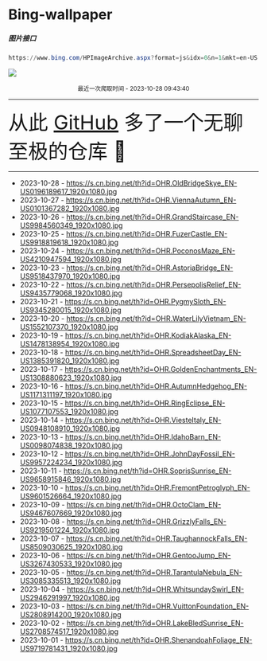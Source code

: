 # Bing-wallpaper

##### 图片接口

```powershell
https://www.bing.com/HPImageArchive.aspx?format=js&idx=0&n=1&mkt=en-US
```

 ![](https://s.cn.bing.net/th?id=OHR.OldBridgeSkye_EN-US0196189617_1920x1080.jpg)

<p align='center' >
    <small>
        最近一次爬取时间 - 2023-10-28 09:43:40
    </small>
    <br>
    <hr>
    <font size=7>
        <small>
           从此 <a href='https://github.com/'>GitHub</a> 多了一个无聊至极的仓库  🍳
        </small>
    </font>
    <hr>
</p>


- 2023-10-28 - https://s.cn.bing.net/th?id=OHR.OldBridgeSkye_EN-US0196189617_1920x1080.jpg 
- 2023-10-27 - https://s.cn.bing.net/th?id=OHR.ViennaAutumn_EN-US0101367282_1920x1080.jpg 
- 2023-10-26 - https://s.cn.bing.net/th?id=OHR.GrandStaircase_EN-US9984560349_1920x1080.jpg 
- 2023-10-25 - https://s.cn.bing.net/th?id=OHR.FuzerCastle_EN-US9918819618_1920x1080.jpg 
- 2023-10-24 - https://s.cn.bing.net/th?id=OHR.PoconosMaze_EN-US4210947594_1920x1080.jpg 
- 2023-10-23 - https://s.cn.bing.net/th?id=OHR.AstoriaBridge_EN-US9518437970_1920x1080.jpg 
- 2023-10-22 - https://s.cn.bing.net/th?id=OHR.PersepolisRelief_EN-US9435779068_1920x1080.jpg 
- 2023-10-21 - https://s.cn.bing.net/th?id=OHR.PygmySloth_EN-US9345280015_1920x1080.jpg 
- 2023-10-20 - https://s.cn.bing.net/th?id=OHR.WaterLilyVietnam_EN-US1552107370_1920x1080.jpg 
- 2023-10-19 - https://s.cn.bing.net/th?id=OHR.KodiakAlaska_EN-US1478138954_1920x1080.jpg 
- 2023-10-18 - https://s.cn.bing.net/th?id=OHR.SpreadsheetDay_EN-US1385391820_1920x1080.jpg 
- 2023-10-17 - https://s.cn.bing.net/th?id=OHR.GoldenEnchantments_EN-US1308880623_1920x1080.jpg 
- 2023-10-16 - https://s.cn.bing.net/th?id=OHR.AutumnHedgehog_EN-US1171311197_1920x1080.jpg 
- 2023-10-15 - https://s.cn.bing.net/th?id=OHR.RingEclipse_EN-US1077107553_1920x1080.jpg 
- 2023-10-14 - https://s.cn.bing.net/th?id=OHR.ViesteItaly_EN-US0948108910_1920x1080.jpg 
- 2023-10-13 - https://s.cn.bing.net/th?id=OHR.IdahoBarn_EN-US0098074838_1920x1080.jpg 
- 2023-10-12 - https://s.cn.bing.net/th?id=OHR.JohnDayFossil_EN-US9957224234_1920x1080.jpg 
- 2023-10-11 - https://s.cn.bing.net/th?id=OHR.SoprisSunrise_EN-US9658915846_1920x1080.jpg 
- 2023-10-10 - https://s.cn.bing.net/th?id=OHR.FremontPetroglyph_EN-US9601526664_1920x1080.jpg 
- 2023-10-09 - https://s.cn.bing.net/th?id=OHR.OctoClam_EN-US9467607669_1920x1080.jpg 
- 2023-10-08 - https://s.cn.bing.net/th?id=OHR.GrizzlyFalls_EN-US9219501224_1920x1080.jpg 
- 2023-10-07 - https://s.cn.bing.net/th?id=OHR.TaughannockFalls_EN-US8509030625_1920x1080.jpg 
- 2023-10-06 - https://s.cn.bing.net/th?id=OHR.GentooJump_EN-US3267430533_1920x1080.jpg 
- 2023-10-05 - https://s.cn.bing.net/th?id=OHR.TarantulaNebula_EN-US3085335513_1920x1080.jpg 
- 2023-10-04 - https://s.cn.bing.net/th?id=OHR.WhitsundaySwirl_EN-US2946291997_1920x1080.jpg 
- 2023-10-03 - https://s.cn.bing.net/th?id=OHR.VuittonFoundation_EN-US2808914200_1920x1080.jpg 
- 2023-10-02 - https://s.cn.bing.net/th?id=OHR.LakeBledSunrise_EN-US2708574517_1920x1080.jpg 
- 2023-10-01 - https://s.cn.bing.net/th?id=OHR.ShenandoahFoliage_EN-US9719781431_1920x1080.jpg 
